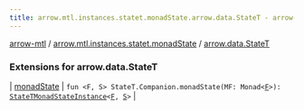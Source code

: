 ```yaml
---
title: arrow.mtl.instances.statet.monadState.arrow.data.StateT - arrow-mtl
---
```


[arrow-mtl](../../index.html) / [arrow.mtl.instances.statet.monadState](../index.html) / [arrow.data.StateT](./index.html)

### Extensions for arrow.data.StateT

| [monadState](monad-state.html) | `fun <F, S> StateT.Companion.monadState(MF: Monad<`[`F`](monad-state.html#F)`>): `[`StateTMonadStateInstance`](../../arrow.mtl.instances/-state-t-monad-state-instance/index.html)`<`[`F`](monad-state.html#F)`, `[`S`](monad-state.html#S)`>` |


